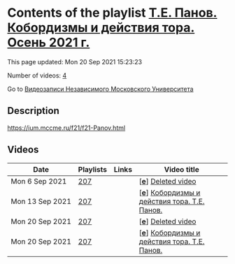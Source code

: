 # Contents of the playlist [Т.Е. Панов. Кобордизмы и действия тора. Осень 2021 г.](https://www.youtube.com/playlist?list=PLp9ABVh6_x4EPJCWJQYoc-Esn4PZ8p40b)

This page updated: Mon 20 Sep 2021 15:23:23

Number of videos: [4](#videos)

Go to [Видеозаписи Независимого Московского Университета](../README.md)

## Description

<https://ium.mccme.ru/f21/f21-Panov.html>

## Videos

|Date|Playlists|Links|Video title|
|---|---|---|---|
| Mon&nbsp;6&nbsp;Sep&nbsp;2021 | [207](../playlists/207 "Т.Е. Панов. Кобордизмы и действия тора. Осень 2021 г.") |  | [[**e**](https://studio.youtube.com/video/gQMchdN0j1c/edit "Edit")] [Deleted video](https://www.youtube.com/watch?v=gQMchdN0j1c&list=PLp9ABVh6_x4EPJCWJQYoc-Esn4PZ8p40b "This video is unavailable.") |
| Mon&nbsp;13&nbsp;Sep&nbsp;2021 | [207](../playlists/207 "Т.Е. Панов. Кобордизмы и действия тора. Осень 2021 г.") |  | [[**e**](https://studio.youtube.com/video/QBBHRCwc_sk/edit "Edit")] [Кобордизмы и действия тора. Т.Е. Панов.](https://www.youtube.com/watch?v=QBBHRCwc_sk&list=PLp9ABVh6_x4EPJCWJQYoc-Esn4PZ8p40b "Спецкурс для 3 курса и старше.") |
| Mon&nbsp;20&nbsp;Sep&nbsp;2021 | [207](../playlists/207 "Т.Е. Панов. Кобордизмы и действия тора. Осень 2021 г.") |  | [[**e**](https://studio.youtube.com/video/OJSB7DqmDhk/edit "Edit")] [Deleted video](https://www.youtube.com/watch?v=OJSB7DqmDhk&list=PLp9ABVh6_x4EPJCWJQYoc-Esn4PZ8p40b "This video is unavailable.") |
| Mon&nbsp;20&nbsp;Sep&nbsp;2021 | [207](../playlists/207 "Т.Е. Панов. Кобордизмы и действия тора. Осень 2021 г.") |  | [[**e**](https://studio.youtube.com/video/yaWfGryVVWA/edit "Edit")] [Кобордизмы и действия тора. Т.Е. Панов.](https://www.youtube.com/watch?v=yaWfGryVVWA&list=PLp9ABVh6_x4EPJCWJQYoc-Esn4PZ8p40b "Спецкурс для 3 курса и старше.") |
